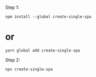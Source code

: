 Step 1:

`npm install --global create-single-spa`

# or

`yarn global add create-single-spa`

Step 2:

`npx create-single-spa`
